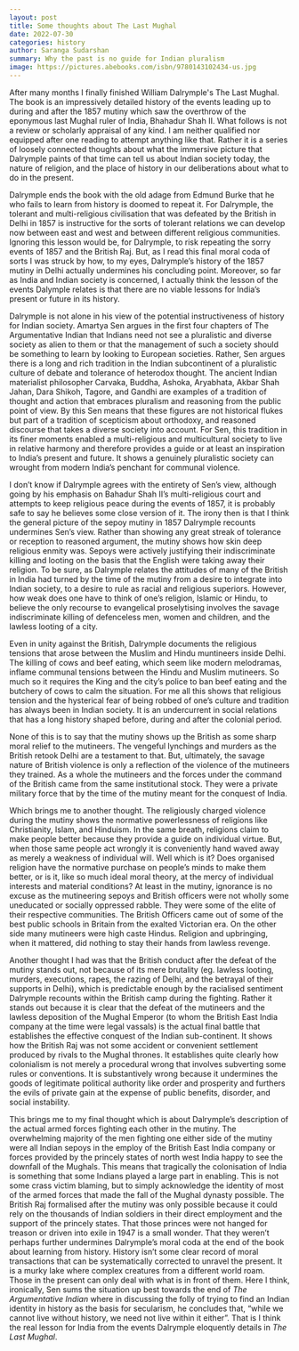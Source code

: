 ```yaml
---
layout: post
title: Some thoughts about The Last Mughal
date: 2022-07-30
categories: history
author: Saranga Sudarshan
summary: Why the past is no guide for Indian pluralism
image: https://pictures.abebooks.com/isbn/9780143102434-us.jpg
---
```

After many months I finally finished William Dalrymple's The Last Mughal. The book is an impressively detailed history of the events leading up to during and after the 1857 mutiny which saw the overthrow of the eponymous last Mughal ruler of India, Bhahadur Shah II.  What follows is not a review or scholarly appraisal of any kind. I am neither qualified nor equipped after one reading to attempt anything like that. Rather it is a series of loosely connected thoughts about what the immersive picture that Dalrymple paints of that time can tell us about Indian society today, the nature of religion, and the place of history in our deliberations about what to do in the present.

Dalrymple ends the book with the old adage from Edmund Burke that he who fails to learn from history is doomed to repeat it. For Dalrymple, the tolerant and multi-religious civilisation that was defeated by the British in Delhi in 1857 is instructive for the sorts of tolerant relations we can develop now between east and west and between different religious communities. Ignoring this lesson would be, for Dalrymple, to risk repeating the sorry events of 1857 and the British Raj. But, as I read this final moral coda of sorts I was struck by how, to my eyes, Dalrymple’s history of the 1857 mutiny in Delhi actually undermines his concluding point. Moreover, so far as India and Indian society is concerned, I actually think the lesson of the events Dalymple relates is that there are no viable lessons for India’s present or future in its history.

Dalrymple is not alone in his view of the potential instructiveness of history for Indian society. Amartya Sen argues in the first four chapters of The Argumentative Indian that Indians need not see a pluralistic and diverse society as alien to them or that the management of such a society should be something to learn by looking to European societies. Rather, Sen argues there is a long and rich tradition in the Indian subcontinent of a pluralistic culture of debate and tolerance of heterodox thought. The ancient Indian materialist philosopher Carvaka, Buddha, Ashoka, Aryabhata, Akbar Shah Jahan, Dara Shikoh, Tagore, and Gandhi are examples of a tradition of thought and action that embraces pluralism and reasoning from the public point of view. By this Sen means that these figures are not historical flukes but part of a tradition of scepticism about orthodoxy, and reasoned discourse that takes a diverse society into account. For Sen, this tradition in its finer moments enabled a multi-religious and multicultural society to live in relative harmony and therefore provides a guide or at least an inspiration to India’s present and future. It shows a genuinely pluralistic society can wrought from modern India’s penchant for communal violence.

I don’t know if Dalrymple agrees with the entirety of Sen’s view, although going by his emphasis on Bahadur Shah II’s multi-religious court and attempts to keep religious peace during the events of 1857, it is probably safe to say he believes some close version of it. The irony then is that I think the general picture of the sepoy mutiny in 1857 Dalrymple recounts undermines Sen’s view. Rather than showing any great streak of tolerance or reception to reasoned argument, the mutiny shows how skin deep religious enmity was. Sepoys were actively justifying their indiscriminate killing and looting on the basis that the English were taking away their religion. To be sure, as Dalrymple relates the attitudes of many of the British in India had turned by the time of the mutiny from a desire to integrate into Indian society, to a desire to rule as racial and religious superiors. However, how weak does one have to think of one’s religion, Islamic or Hindu, to believe the only recourse to evangelical proselytising involves the savage indiscriminate killing of defenceless men, women and children, and the lawless looting of a city.

Even in unity against the British, Dalrymple documents the religious tensions that arose between the Muslim and Hindu muntineers inside Delhi. The killing of cows and beef eating, which seem like modern melodramas, inflame communal tensions between the Hindu and Muslim mutineers. So much so it requires the King and the city’s police to ban beef eating and the butchery of cows to calm the situation. For me all this shows that religious tension and the hysterical fear of being robbed of one’s culture and tradition has always been in Indian society. It is an undercurrent in social relations that has a long history shaped before, during and after the colonial period.

None of this is to say that the mutiny shows up the British as some sharp moral relief to the mutineers. The vengeful lynchings and murders as the British retook Delhi are a testament to that. But, ultimately, the savage nature of British violence is only a reflection of the violence of the mutineers they trained. As a whole the mutineers and the forces under the command of the British came from the same institutional stock. They were a private military force that by the time of the mutiny meant for the conquest of India.

Which brings me to another thought. The religiously charged violence during the mutiny shows the normative powerlessness of religions like Christianity, Islam, and Hinduism. In the same breath, religions claim to make people better because they provide a guide on individual virtue. But, when those same people act wrongly it is conveniently hand waved away as merely a weakness of individual will. Well which is it? Does organised religion have the normative purchase on people’s minds to make them better, or is it, like so much ideal moral theory, at the mercy of individual interests and material conditions? At least in the mutiny, ignorance is no excuse as the mutineering sepoys and British officers were not wholly some uneducated or socially oppressed rabble. They were some of the elite of their respective communities. The British Officers came out of some of the best public schools in Britain from the exalted Victorian era. On the other side many mutineers were high caste Hindus. Religion and upbringing, when it mattered, did nothing to stay their hands from lawless revenge.

Another thought I had was that the British conduct after the defeat of the mutiny stands out, not because of its mere brutality (eg. lawless looting, murders, executions, rapes, the razing of Delhi, and the betrayal of their supports in Delhi), which is predictable enough by the racialised sentiment Dalrymple recounts within the British camp during the fighting. Rather it stands out because it is clear that the defeat of the mutineers and the lawless deposition of the Mughal Emperor (to whom the British East India company at the time were legal vassals) is the actual final battle that establishes the effective conquest of the Indian sub-continent. It shows how the British Raj was not some accident or convenient settlement produced by rivals to the Mughal thrones. It establishes quite clearly how colonialism is not merely a procedural wrong that involves subverting some rules or conventions. It is substantively wrong because it undermines the goods of legitimate political authority like order and prosperity and furthers the evils of private gain at the expense of public benefits, disorder, and social instability.

This brings me to my final thought which is about Dalrymple’s description of the actual armed forces fighting each other in the mutiny. The overwhelming majority of the men fighting one either side of the mutiny were all Indian sepoys in the employ of the British East India company or forces provided by the princely states of north west India happy to see the downfall of the Mughals. This means that tragically the colonisation of India is something that some Indians played a large part in enabling. This is not some crass victim blaming, but to simply acknowledge the identity of most of the armed forces that made the fall of the Mughal dynasty possible. The British Raj formalised after the mutiny was only possible because it could rely on the thousands of Indian soldiers in their direct employment and the support of the princely states. That those princes were not hanged for treason or driven into exile in 1947 is a small wonder. That they weren’t perhaps further undermines Dalrymple’s moral coda at the end of the book about learning from history. History isn’t some clear record of moral transactions that can be systematically corrected to unravel the present. It is a murky lake where complex creatures from a different world roam. Those in the present can only deal with what is in front of them. Here I think, ironically, Sen sums the situation up best towards the end of *The Argumentative Indian* where in discussing the folly of trying to find an Indian identity in history as the basis for secularism, he concludes that, “while we cannot live without history, we need not live within it either”. That is I think the real lesson for India from the events Dalrymple eloquently details in *The Last Mughal*.

